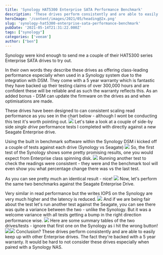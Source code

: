 ```yaml
---
title: 'Synology HAT5300 Enterprise SATA Performance Benchmark'
description: 'These drives perform consistently and are able to easily keep up with other Enterprise drives. The fact theyre backed with a 5 year warranty. It would be hard to not consider these drives especially when paired with a Synology NAS.'
heroImage: '/content/images/2021/05/heading@2x.png'
slug: 'synology-hat5300-enterprise-sata-performance-benchmark'
pubDate: '2021-05-14T21:31:22.000Z'
tags: ["synology"] 
categories: ['veeam']
author: ["ben"]
---
```


Synology were kind enough to send me a couple of their HAT5300 series Enterprise SATA drives to try out.

In their own words they describe these drives as offering class-leading performance especially when used in a Synology system due to the integration with DSM. They come with a 5 year warranty which is fantastic they have backed up their testing claims of over 300,000 hours and are confident these will be reliable and as such the warranty reflects this. As an added bonus - DSM can update the firmware on the drives as and when optimisations are made.

These drives have been designed to can consistent scaling read performance as you see in the chart below - although I wont be conducting this test it's worth pointing out.
![](/content/images/2021/05/image.png)
Let's take a look at a couple of side-by side *single drive* performance tests I completed with directly against a new Seagate Enterprise drive. 

Using the built in benchmark software within the Synology DSM i kicked off a couple of tests against each drive (Synology vs Seagate)
![](/content/images/2021/04/1.synology-disk-benchmark.png)
So, the first test of the Synology shows some pretty promising results, one you would expect from Enterprise class spinning disk. 
![](/content/images/2021/04/2.hat5300-1.png)
Running another test to check the readings were consistent - they were and the benchmark tool will even show you what percentage change there was vs the last test. 

As you can see pretty much an identical result - nice!
![](/content/images/2021/04/5.hat5300-2.png)
Now, let's perform the same two benchmarks against the Seagate Enterprise Drive. 

Very similar in read performance but the writes IOPS on the Synology are very much higher and the latency is reduced.
![](/content/images/2021/04/3.seagate-1.png)
And if we are being fair about the test let's run another test against the Seagate, you can see there was quite a variance between the two - unlike the Synology. But it was a welcome variance with all tests getting a bump in the right direction performance wise.
![](/content/images/2021/04/4.seagate-2.png)
Here are some summary tables of the two drives/tests - ignore that first one on the Synology as i hit the wrong button!
![](/content/images/2021/04/6-hat5300-results.png)![](/content/images/2021/04/7-seagate-results.png)
Conclusion? These drives perform consistently and are able to easily keep up with other Enterprise drives. The fact they're backed with a 5 year warranty. It would be hard to not consider these drives especially when paired with a Synology NAS.

